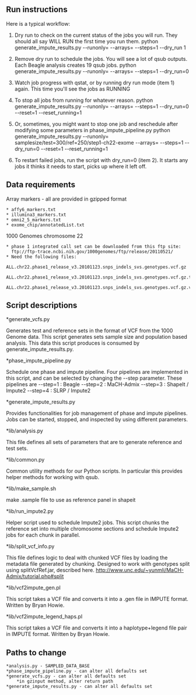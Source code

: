 Run instructions
---------------------------------
Here is a typical workflow:

1) Dry run to check on the current status of the jobs you will run. They should all say WILL RUN the first time you run them.
python generate_impute_results.py --runonly= --arrays=<array types> --steps=1 --dry_run 1

2) Remove dry run to schedule the jobs. You will see a lot of qsub outputs. Each Beagle analysis creates 19 qsub jobs.
python generate_impute_results.py --runonly= --arrays=<array types> --steps=1 --dry_run=0

3) Watch job progress with qstat, or by running dry run mode (item 1) again. This time you'll see the jobs as RUNNING

4) To stop all jobs from running for whatever reason.
python generate_impute_results.py --runonly= --arrays=<array types> --steps=1 --dry_run=0 --reset=1 --reset_running=1

5) Or, sometimes, you might want to stop one job and reschedule after modifying some parameters in phase_impute_pipeline.py
python generate_impute_results.py --runonly=
samplesize/test=300/ref=250/step1-ch22-exome 
 --arrays=<array types> --steps=1 --dry_run=0 --reset=1 --reset_running=1

6) To restart failed jobs, run the script with dry_run=0 (item 2). It starts any jobs it thinks it needs to start, picks up where it left off.

Data requirements
---------------------------------
Array markers - all are provided in gzipped format

    * affy6_markers.txt
    * illumina3_markers.txt
    * omni2_5_markers.txt
    * exome_chip/annotatedList.txt

1000 Genomes chromosome 22

    * phase 1 integrated call set can be downloaded from this ftp site:
      ftp://ftp-trace.ncbi.nih.gov/1000genomes/ftp/release/20110521/
    * Need the following files:
        ALL.chr22.phase1_release_v3.20101123.snps_indels_svs.genotypes.vcf.gz
        ALL.chr22.phase1_release_v3.20101123.snps_indels_svs.genotypes.vcf.gz.tbi
        ALL.chr22.phase1_release_v3.20101123.snps_indels_svs.genotypes.vcf.gz.vcfidx

Script descriptions
---------------------------------

*generate_vcfs.py

Generates test and reference sets in the format of VCF from the 1000 Genome data. This script
generates sets sample size and population based analysis. This data this script produces is
consumed by generate_impute_results.py.

*phase_impute_pipeline.py

Schedule one phase and impute pipeline. Four pipelines are implemented in this script,
and can be selected by changing the --step parameter. These pipelines are
--step=1 : Beagle
--step=2 : MaCH-Admix
--step=3 : ShapeIt / Impute2
--step=4 : SLRP / Impute2

*generate_impute_results.py

Provides functionalities for job management of phase and impute pipelines.
Jobs can be started, stopped, and inspected by using different parameters.

*lib/analysis.py

This file defines all sets of parameters that are to generate reference and test sets.

*lib/common.py

Common utility methods for our Python scripts. In particular
this provides helper methods for working with qsub.

*lib/make_sample.sh

make .sample file to use as reference panel in shapeit

*lib/run_impute2.py

Helper script used to schedule Impute2 jobs. This script chunks the reference set into multiple
chromosome sections and schedule Impute2 jobs for each chunk in parallel.

*lib/split_vcf_info.py

This file defines logic to deal with chunked VCF files by loading the
metadata file generated by chunking. Designed to work with genotypes
split using splitVcfRef.jar, described here.
http://www.unc.edu/~yunmli/MaCH-Admix/tutorial.php#split

*lib/vcf2impute_gen.pl

This script takes a VCF file and converts it into a .gen file in IMPUTE format.
Written by Bryan Howie.

*lib/vcf2impute_legend_haps.pl

This script takes a VCF file and converts it into a haplotype+legend file
pair in IMPUTE format. Written by Bryan Howie.

Paths to change
---------------------------------

	*analysis.py - SAMPLED_DATA_BASE
	*phase_impute_pipeline.py - can alter all defaults set
	*generate_vcfs.py - can alter all defaults set
	    *in gzinput method, alter return path
	*generate_impute_results.py - can alter all defaults set